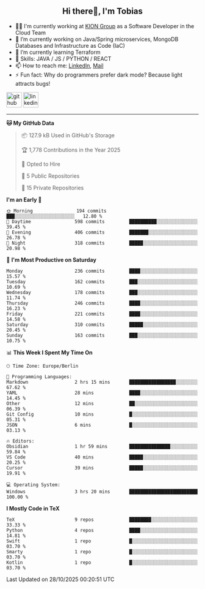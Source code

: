 <h2 align="center">Hi there👋, I'm Tobias</h2>

- 🧑‍💼 I'm currently working at [KION Group](https://www.kiongroup.com/) as a Software Developer in the Cloud Team
- 🔭 I’m currently working on Java/Spring microservices, MongoDB Databases and Infrastructure as Code (IaC)
- 🌱 I’m currently learning Terraform
- 💪 Skills: JAVA / JS / PYTHON / REACT
- 📫 How to reach me: [LinkedIn](https://www.linkedin.com/in/tgoetz), [Mail](mailto:mail@tobiasgoetz.com) 
- ⚡ Fun fact: Why do programmers prefer dark mode? Because light attracts bugs!

[<img src='https://cdn.jsdelivr.net/npm/simple-icons@3.0.1/icons/github.svg' alt='github' height='40'>](https://github.com/TobiasGoetz)  [<img src='https://cdn.jsdelivr.net/npm/simple-icons@3.0.1/icons/linkedin.svg' alt='linkedin' height='40'>](https://www.linkedin.com/in/tgoetz/)  

---

<!--START_SECTION:waka-->
**🐱 My GitHub Data** 

> 📦 127.9 kB Used in GitHub's Storage 
 > 
> 🏆 1,778 Contributions in the Year 2025
 > 
> 💼 Opted to Hire
 > 
> 📜 5 Public Repositories 
 > 
> 🔑 15 Private Repositories 
 > 
**I'm an Early 🐤** 

```text
🌞 Morning                194 commits         ███░░░░░░░░░░░░░░░░░░░░░░   12.80 % 
🌆 Daytime                598 commits         ██████████░░░░░░░░░░░░░░░   39.45 % 
🌃 Evening                406 commits         ███████░░░░░░░░░░░░░░░░░░   26.78 % 
🌙 Night                  318 commits         █████░░░░░░░░░░░░░░░░░░░░   20.98 % 
```
📅 **I'm Most Productive on Saturday** 

```text
Monday                   236 commits         ████░░░░░░░░░░░░░░░░░░░░░   15.57 % 
Tuesday                  162 commits         ███░░░░░░░░░░░░░░░░░░░░░░   10.69 % 
Wednesday                178 commits         ███░░░░░░░░░░░░░░░░░░░░░░   11.74 % 
Thursday                 246 commits         ████░░░░░░░░░░░░░░░░░░░░░   16.23 % 
Friday                   221 commits         ████░░░░░░░░░░░░░░░░░░░░░   14.58 % 
Saturday                 310 commits         █████░░░░░░░░░░░░░░░░░░░░   20.45 % 
Sunday                   163 commits         ███░░░░░░░░░░░░░░░░░░░░░░   10.75 % 
```


📊 **This Week I Spent My Time On** 

```text
🕑︎ Time Zone: Europe/Berlin

💬 Programming Languages: 
Markdown                 2 hrs 15 mins       █████████████████░░░░░░░░   67.62 % 
YAML                     28 mins             ████░░░░░░░░░░░░░░░░░░░░░   14.45 % 
Other                    12 mins             ██░░░░░░░░░░░░░░░░░░░░░░░   06.39 % 
Git Config               10 mins             █░░░░░░░░░░░░░░░░░░░░░░░░   05.31 % 
JSON                     6 mins              █░░░░░░░░░░░░░░░░░░░░░░░░   03.13 % 

🔥 Editors: 
Obsidian                 1 hr 59 mins        ███████████████░░░░░░░░░░   59.84 % 
VS Code                  40 mins             █████░░░░░░░░░░░░░░░░░░░░   20.25 % 
Cursor                   39 mins             █████░░░░░░░░░░░░░░░░░░░░   19.91 % 

💻 Operating System: 
Windows                  3 hrs 20 mins       █████████████████████████   100.00 % 
```

**I Mostly Code in TeX** 

```text
TeX                      9 repos             ████████░░░░░░░░░░░░░░░░░   33.33 % 
Python                   4 repos             ████░░░░░░░░░░░░░░░░░░░░░   14.81 % 
Swift                    1 repo              █░░░░░░░░░░░░░░░░░░░░░░░░   03.70 % 
Smarty                   1 repo              █░░░░░░░░░░░░░░░░░░░░░░░░   03.70 % 
Kotlin                   1 repo              █░░░░░░░░░░░░░░░░░░░░░░░░   03.70 % 
```




 Last Updated on 28/10/2025 00:20:51 UTC
<!--END_SECTION:waka-->
